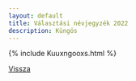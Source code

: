 ```yaml
---
layout: default
title: Választási névjegyzék 2022
description: Küngös
---
```


{% include Kuuxngooxs.html %}

[Vissza](./)